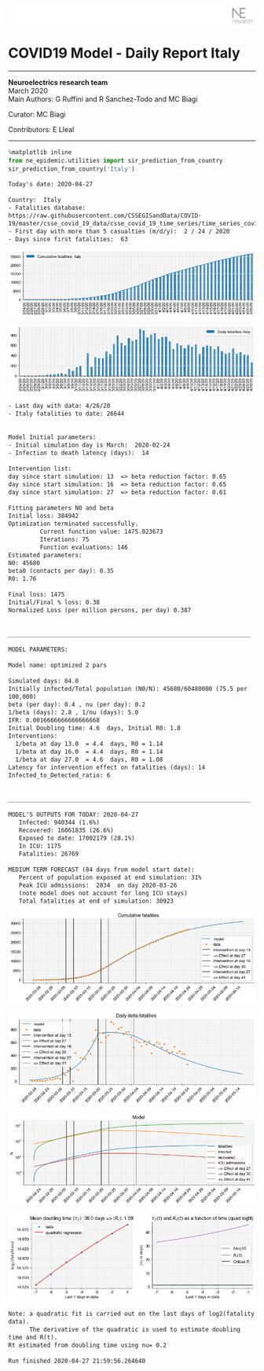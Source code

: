 ![](./images/logo.png)
# COVID19 Model - Daily Report Italy

---

**Neuroelectrics research team**  
March 2020  
Main Authors: G Ruffini and R Sanchez-Todo and MC Biagi

Curator: MC Biagi

Contributors: E Lleal

---


```python
%matplotlib inline
from ne_epidemic.utilities import sir_prediction_from_country
sir_prediction_from_country('Italy')
```

    Today's date: 2020-04-27 
    
    Country:  Italy
    - Fatalities database:  https://raw.githubusercontent.com/CSSEGISandData/COVID-19/master/csse_covid_19_data/csse_covid_19_time_series/time_series_covid19_deaths_global.csv
    - First day with more than 5 casualties (m/d/y):  2 / 24 / 2020
    - Days since first fatalities:  63



![png](02%20-%20Daily_Report_Italy_files/02%20-%20Daily_Report_Italy_1_1.png)



![png](02%20-%20Daily_Report_Italy_files/02%20-%20Daily_Report_Italy_1_2.png)


    - Last day with data: 4/26/20
    - Italy fatalities to date: 26644
     
    
    Model Initial parameters:
    - Initial simulation day is March:  2020-02-24
    - Infection to death latency (days):  14
    
    Intervention list:
    day since start simulation: 13  => beta reduction factor: 0.65
    day since start simulation: 16  => beta reduction factor: 0.65
    day since start simulation: 27  => beta reduction factor: 0.61
    
    Fitting parameters N0 and beta
    Initial loss: 384942
    Optimization terminated successfully.
             Current function value: 1475.023673
             Iterations: 75
             Function evaluations: 146
    Estimated parameters:
    N0: 45680
    beta0 (contacts per day): 0.35
    R0: 1.76
    
    Final loss: 1475
    Initial/Final % loss: 0.38
    Normalized Loss (per million persons, per day) 0.387 
    
    
    _____________________________________________________________________
     
    MODEL PARAMETERS:
    
    Model name: optimized 2 pars
    
    Simulated days: 84.0
    Initially infected/Total population (N0/N): 45680/60480000 (75.5 per 100,000)
    beta (per day): 0.4 , nu (per day): 0.2
    1/beta (days): 2.8 , 1/nu (days): 5.0
    IFR: 0.0016666666666666668
    Initial Doubling time: 4.6  days, Initial R0: 1.8
    Interventions:
      1/beta at day 13.0  = 4.4  days, R0 = 1.14
      1/beta at day 16.0  = 4.4  days, R0 = 1.14
      1/beta at day 27.0  = 4.6  days, R0 = 1.08
    Latency for intervention effect on fatalities (days): 14
    Infected_to_Detected_ratio: 6
    
    
    _____________________________________________________________________
    
    MODEL'S OUTPUTS FOR TODAY: 2020-04-27
       Infected: 940344 (1.6%)
       Recovered: 16061835 (26.6%)
       Exposed to date: 17002179 (28.1%)
       In ICU: 1175
       Fatalities: 26769
     
    MEDIUM TERM FORECAST (84 days from model start date): 
       Percent of population exposed at end simulation: 31%
       Peak ICU admissions:  2834  on day 2020-03-26
       (note model does not account for long ICU stays)
       Total fatalities at end of simulation: 30923



![png](02%20-%20Daily_Report_Italy_files/02%20-%20Daily_Report_Italy_1_4.png)



![png](02%20-%20Daily_Report_Italy_files/02%20-%20Daily_Report_Italy_1_5.png)



![png](02%20-%20Daily_Report_Italy_files/02%20-%20Daily_Report_Italy_1_6.png)


     



![png](02%20-%20Daily_Report_Italy_files/02%20-%20Daily_Report_Italy_1_8.png)


    Note: a quadratic fit is carried out on the last days of log2(fatality data).
          The derivative of the quadratic is used to estimate doubling time and R(t).
    Rt estimated from doubling time using nu= 0.2
    
    Run finished 2020-04-27 21:59:56.264640



```python

```
